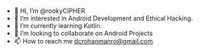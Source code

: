 - 👋 Hi, I’m @rookyCIPHER
- 👀 I’m interested in Android Development and Ethical Hacking.
- 🌱 I’m currently learning Kotlin.
- 💞️ I’m looking to collaborate on Android Projects
- 📫 How to reach me dcrohanmanro@gmail.com

<!---
rookyCIPHER/rookyCIPHER is a ✨ special ✨ repository because its `README.md` (this file) appears on your GitHub profile.
You can click the Preview link to take a look at your changes.
--->
